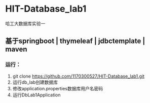 # HIT-Database_lab1
哈工大数据库实验一



## 基于springboot | thymeleaf | jdbctemplate | maven

 

### 运行：

1. git clone https://github.com/1170300527/HIT-Database_lab1.git
2. 运行db_lab创建数据库
3. 修改application.properties数据库用户名密码
4. 运行DbLab1Application